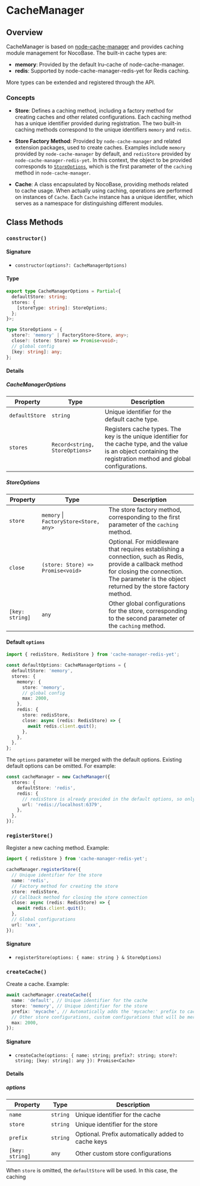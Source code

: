 # CacheManager

## Overview

CacheManager is based on [node-cache-manager](https://github.com/node-cache-manager/node-cache-manager) and provides caching module management for NocoBase. The built-in cache types are:

- **memory**: Provided by the default lru-cache of node-cache-manager.
- **redis**: Supported by node-cache-manager-redis-yet for Redis caching.

More types can be extended and registered through the API.

### Concepts

- **Store**: Defines a caching method, including a factory method for creating caches and other related configurations. Each caching method has a unique identifier provided during registration. The two built-in caching methods correspond to the unique identifiers `memory` and `redis`.

- **Store Factory Method**: Provided by `node-cache-manager` and related extension packages, used to create caches. Examples include `memory` provided by `node-cache-manager` by default, and `redisStore` provided by `node-cache-manager-redis-yet`. In this context, the object to be provided corresponds to [`StoreOptions`](#storeoptions), which is the first parameter of the `caching` method in `node-cache-manager`.

- **Cache**: A class encapsulated by NocoBase, providing methods related to cache usage. When actually using caching, operations are performed on instances of `Cache`. Each `Cache` instance has a unique identifier, which serves as a namespace for distinguishing different modules.

## Class Methods

### `constructor()`

#### Signature

- `constructor(options?: CacheManagerOptions)`

#### Type

```ts
export type CacheManagerOptions = Partial<{
  defaultStore: string;
  stores: {
    [storeType: string]: StoreOptions;
  };
}>;

type StoreOptions = {
  store?: 'memory' | FactoryStore<Store, any>;
  close?: (store: Store) => Promise<void>;
  // global config
  [key: string]: any;
};
```

#### Details

##### CacheManagerOptions

| Property       | Type                           | Description                                                                                                                                                          |
| -------------- | ------------------------------ | -------------------------------------------------------------------------------------------------------------------------------------------------------------------- |
| `defaultStore` | `string`                       | Unique identifier for the default cache type.                                                                                                                        |
| `stores`       | `Record<string, StoreOptions>` | Registers cache types. The key is the unique identifier for the cache type, and the value is an object containing the registration method and global configurations. |

##### StoreOptions

| Property        | Type                                   | Description                                                                                                                                                                                              |
| --------------- | -------------------------------------- | -------------------------------------------------------------------------------------------------------------------------------------------------------------------------------------------------------- |
| `store`         | `memory` \| `FactoryStore<Store, any>` | The store factory method, corresponding to the first parameter of the `caching` method.                                                                                                                  |
| `close`         | `(store: Store) => Promise<void>`      | Optional. For middleware that requires establishing a connection, such as Redis, provide a callback method for closing the connection. The parameter is the object returned by the store factory method. |
| `[key: string]` | `any`                                  | Other global configurations for the store, corresponding to the second parameter of the `caching` method.                                                                                                |

#### Default `options`

```ts
import { redisStore, RedisStore } from 'cache-manager-redis-yet';

const defaultOptions: CacheManagerOptions = {
  defaultStore: 'memory',
  stores: {
    memory: {
      store: 'memory',
      // global config
      max: 2000,
    },
    redis: {
      store: redisStore,
      close: async (redis: RedisStore) => {
        await redis.client.quit();
      },
    },
  },
};
```

The `options` parameter will be merged with the default options. Existing default options can be omitted. For example:

```ts
const cacheManager = new CacheManager({
  stores: {
    defaultStore: 'redis',
    redis: {
      // redisStore is already provided in the default options, so only need to provide redisStore configuration.
      url: 'redis://localhost:6379',
    },
  },
});
```

### `registerStore()`

Register a new caching method. Example:

```ts
import { redisStore } from 'cache-manager-redis-yet';

cacheManager.registerStore({
  // Unique identifier for the store
  name: 'redis',
  // Factory method for creating the store
  store: redisStore,
  // Callback method for closing the store connection
  close: async (redis: RedisStore) => {
    await redis.client.quit();
  },
  // Global configurations
  url: 'xxx',
});
```

#### Signature

- `registerStore(options: { name: string } & StoreOptions)`

### `createCache()`

Create a cache. Example:

```ts
await cacheManager.createCache({
  name: 'default', // Unique identifier for the cache
  store: 'memory', // Unique identifier for the store
  prefix: 'mycache', // Automatically adds the 'mycache:' prefix to cache keys, optional
  // Other store configurations, custom configurations that will be merged with global store configurations
  max: 2000,
});
```

#### Signature

- `createCache(options: { name: string; prefix?: string; store?: string; [key: string]: any }): Promise<Cache>`

#### Details

##### options

| Property        | Type     | Description                                        |
| --------------- | -------- | -------------------------------------------------- |
| `name`          | `string` | Unique identifier for the cache                    |
| `store`         | `string` | Unique identifier for the store                    |
| `prefix`        | `string` | Optional. Prefix automatically added to cache keys |
| `[key: string]` | `any`    | Other custom store configurations                  |

When `store` is omitted, the `defaultStore` will be used. In this case, the caching
